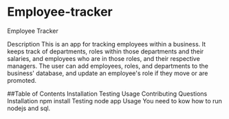 # Employee-tracker
Employee Tracker



Description
This is an app for tracking employees within a business. It keeps track of departments, roles within those departments and their salaries, and employees who are in those roles, and their respective managers. The user can add employees, roles, and departments to the business' database, and update an employee's role if they move or are promoted.

##Table of Contents
Installation
Testing
Usage
Contributing
Questions
Installation
npm install
Testing
node app
Usage
You need to kow how to run nodejs and sql.


